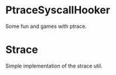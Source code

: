 # PtraceSyscallHooker
Some fun and games with ptrace.

# Strace
Simple implementation of the strace util.
